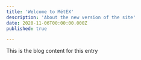 ```yaml
---
title: 'Welcome to MétEX'
description: 'About the new version of the site'
date: 2020-11-06T00:00:00.000Z
published: true

---
```

This is the blog content for this entry
